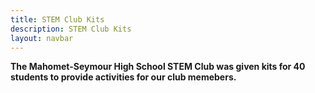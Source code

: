 ```yaml
---
title: STEM Club Kits
description: STEM Club Kits
layout: navbar
---
```


**The Mahomet-Seymour High School STEM Club was given kits for 40 students to provide activities for our club memebers.**

![]()




